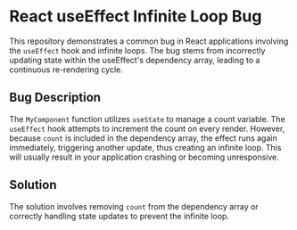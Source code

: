 # React useEffect Infinite Loop Bug

This repository demonstrates a common bug in React applications involving the `useEffect` hook and infinite loops.  The bug stems from incorrectly updating state within the useEffect's dependency array, leading to a continuous re-rendering cycle.

## Bug Description
The `MyComponent` function utilizes `useState` to manage a count variable. The `useEffect` hook attempts to increment the count on every render. However, because `count` is included in the dependency array, the effect runs again immediately, triggering another update, thus creating an infinite loop.  This will usually result in your application crashing or becoming unresponsive.

## Solution
The solution involves removing `count` from the dependency array or correctly handling state updates to prevent the infinite loop.